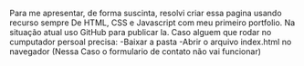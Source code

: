 Para me apresentar, de forma suscinta, resolvi criar essa pagina usando recurso sempre
De HTML, CSS e Javascript com meu primeiro portfolio. 
Na situação atual uso GitHub para publicar la. 
Caso alguem que rodar no cumputador persoal precisa:
    -Baixar a pasta
    -Abrir o arquivo index.html no navegador (Nessa Caso o formulario de contato não vai funcionar)
